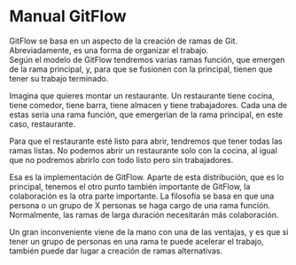 # Manual GitFlow

GitFlow se basa en un aspecto de la creación de ramas de Git. Abreviadamente, es una forma de organizar el trabajo.   
Según el modelo de GitFlow tendremos varias ramas función, que emergen de la rama principal, y, para que se fusionen con la principal, tienen que tener su trabajo terminado.


Imagina que quieres montar un restaurante. Un restaurante tiene cocina, tiene comedor, tiene barra, tiene almacen y tiene trabajadores. Cada una de estas sería una rama función, que emergerían de la rama principal, en este caso, restaurante.

Para que el restaurante esté listo para abrir, tendremos que tener todas las ramas listas. No podemos abrir un restaurante solo con la cocina, al igual que no podremos abrirlo con todo listo pero sin trabajadores.

Esa es la implementación de GitFlow. Aparte de esta distribución, que es lo principal, tenemos el otro punto también importante de GitFlow, la colaboración es la otra parte importante. La filosofía se basa en que una persona o un grupo de X personas se haga cargo de una rama función. Normalmente, las ramas de larga duración necesitarán más colaboración.


Un gran inconveniente viene de la mano con una de las ventajas, y es que si tener un grupo de personas en una rama te puede acelerar el trabajo, también puede dar lugar a creación de ramas alternativas. 
